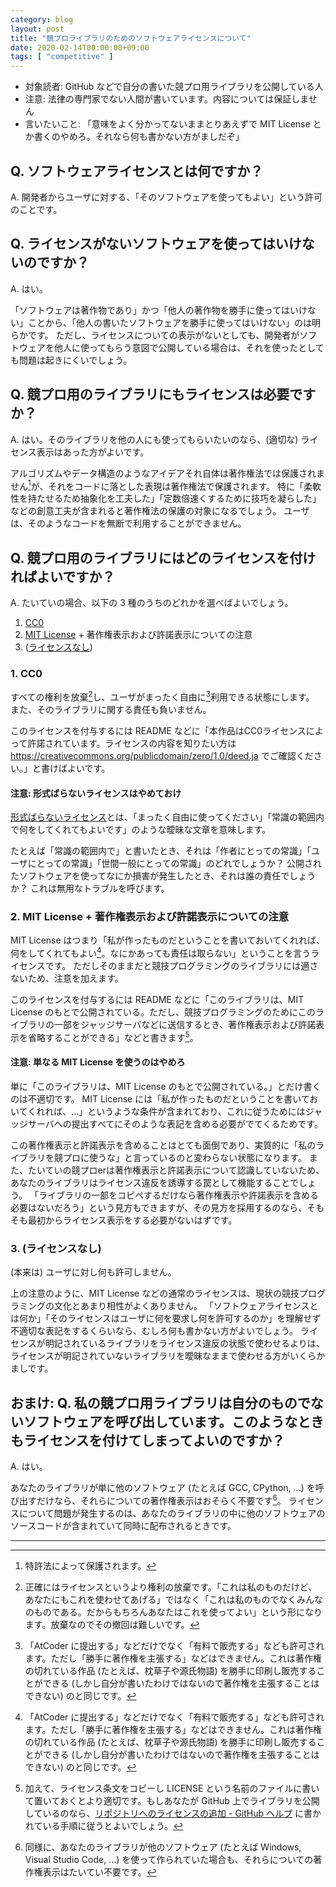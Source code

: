 ```yaml
---
category: blog
layout: post
title: "競プロライブラリのためのソフトウェアライセンスについて"
date: 2020-02-14T00:00:00+09:00
tags: [ "competitive" ]
---
```


-   対象読者: GitHub などで自分の書いた競プロ用ライブラリを公開している人
-   注意: 法律の専門家でない人間が書いています。内容については保証しません
-   言いたいこと: 「意味をよく分かってないままとりあえずで MIT License とか書くのやめろ。それなら何も書かない方がましだぞ」

## Q. ソフトウェアライセンスとは何ですか？

A. 開発者からユーザに対する、「そのソフトウェアを使ってもよい」という許可のことです。


## Q. ライセンスがないソフトウェアを使ってはいけないのですか？

A. はい。

「ソフトウェアは著作物であり」かつ「他人の著作物を勝手に使ってはいけない」ことから、「他人の書いたソフトウェアを勝手に使ってはいけない」のは明らかです。
ただし、ライセンスについての表示がないとしても、開発者がソフトウェアを他人に使ってもらう意図で公開している場合は、それを使ったとしても問題は起きにくいでしょう。


## Q. 競プロ用のライブラリにもライセンスは必要ですか？

A. はい。そのライブラリを他の人にも使ってもらいたいのなら、(適切な) ライセンス表示はあった方がよいです。

アルゴリズムやデータ構造のようなアイデアそれ自体は著作権法では保護されません[^idea]が、それをコードに落とした表現は著作権法で保護されます。
特に「柔軟性を持たせるため抽象化を工夫した」「定数倍速くするために技巧を凝らした」などの創意工夫が含まれると著作権法の保護の対象になるでしょう。
ユーザは、そのようなコードを無断で利用することができません。


## Q. 競プロ用のライブラリにはどのライセンスを付ければよいですか？

A. たいていの場合、以下の 3 種のうちのどれかを選べばよいでしょう。

1. [CC0](https://creativecommons.jp/sciencecommons/aboutcc0/)
2. [MIT License](https://opensource.org/licenses/MIT) + 著作権表示および許諾表示についての注意
3. ([ライセンスなし](https://www.gnu.org/licenses/license-list.ja.html#NoLicense))

### 1. CC0

すべての権利を放棄[^cc0]し、ユーザがまったく自由に[^free]利用できる状態にします。
また、そのライブラリに関する責任も負いません。

このライセンスを付与するには README などに「本作品はCC0ライセンスによって許諾されています。ライセンスの内容を知りたい方は <https://creativecommons.org/publicdomain/zero/1.0/deed.ja> でご確認ください。」と書けばよいです。

#### 注意: 形式ばらないライセンスはやめておけ

[形式ばらないライセンス](https://www.gnu.org/licenses/license-list.ja.html#informal)とは、「まったく自由に使ってください」「常識の範囲内で何をしてくれてもよいです」のような曖昧な文章を意味します。

たとえば「常識の範囲内で」と書いたとき、それは「作者にとっての常識」「ユーザにとっての常識」「世間一般にとっての常識」のどれでしょうか？
公開されたソフトウェアを使ってなにか損害が発生したとき、それは誰の責任でしょうか？
これは無用なトラブルを呼びます。

### 2. MIT License + 著作権表示および許諾表示についての注意

MIT License はつまり「私が作ったものだということを書いておいてくれれば、何をしてくれてもよい[^free]。なにかあっても責任は取らない」ということを言うライセンスです。
ただしそのままだと競技プログラミングのライブラリには適さないため、注意を加えます。

このライセンスを付与するには README などに「このライブラリは、MIT License のもとで公開されている。ただし、競技プログラミングのためにこのライブラリの一部をジャッジサーバなどに送信するとき、著作権表示および許諾表示を省略することができる」などと書きます[^file]。

#### 注意: 単なる MIT License を使うのはやめろ

単に「このライブラリは、MIT License のもとで公開されている。」とだけ書くのは不適切です。
MIT License には「私が作ったものだということを書いておいてくれれば、…」というような条件が含まれており、これに従うためにはジャッジサーバへの提出すべてにそのような表記を含める必要がでてくるためです。

この著作権表示と許諾表示を含めることはとても面倒であり、実質的に「私のライブラリを競プロに使うな」と言っているのと変わらない状態になります。
また、たいていの競プロerは著作権表示と許諾表示について認識していないため、あなたのライブラリはライセンス違反を誘導する罠として機能することでしょう。
「ライブラリの一部をコピペするだけなら著作権表示や許諾表示を含める必要はないだろう」という見方もできますが、その見方を採用するのなら、そもそも最初からライセンス表示をする必要がないはずです。

### 3. (ライセンスなし)

(本来は) ユーザに対し何も許可しません。

上の注意のように、MIT License などの通常のライセンスは、現状の競技プログラミングの文化とあまり相性がよくありません。
「ソフトウェアライセンスとは何か」「そのライセンスはユーザに何を要求し何を許可するのか」を理解せず不適切な表記をするくらいなら、むしろ何も書かない方がよいでしょう。
ライセンスが明記されているライブラリをライセンス違反の状態で使わせるよりは、ライセンスが明記されていないライブラリを曖昧なままで使わせる方がいくらかましです。


## おまけ: Q. 私の競プロ用ライブラリは自分のものでないソフトウェアを呼び出しています。このようなときもライセンスを付けてしまってよいのですか？

A. はい。

あなたのライブラリが単に他のソフトウェア (たとえば GCC, CPython, …) を呼び出すだけなら、それらについての著作権表示はおそらく不要です[^windows]。
ライセンスについて問題が発生するのは、あなたのライブラリの中に他のソフトウェアのソースコードが含まれていて同時に配布されるときです。


---

[^idea]: 特許法によって保護されます。
[^free]: 「AtCoder に提出する」などだけでなく「有料で販売する」なども許可されます。ただし「勝手に著作権を主張する」などはできません。これは著作権の切れている作品 (たとえば、枕草子や源氏物語) を勝手に印刷し販売することができる (しかし自分が書いたわけではないので著作権を主張することはできない) のと同じです。
[^cc0]: 正確にはライセンスというより権利の放棄です。「これは私のものだけど、あなたにもこれを使わせてあげる」ではなく「これは私のものでなくみんなのものである。だからもちろんあなたはこれを使ってよい」という形になります。放棄なのでその撤回は難しいです。
[^file]: 加えて、ライセンス条文をコピーし LICENSE という名前のファイルに書いて置いておくとより適切です。もしあなたが GitHub 上でライブラリを公開しているのなら、[リポジトリへのライセンスの追加 - GitHub ヘルプ](https://help.github.com/ja/github/building-a-strong-community/adding-a-license-to-a-repository) に書かれている手順に従うとよいでしょう。
[^windows]: 同様に、あなたのライブラリが他のソフトウェア (たとえば Windows, Visual Studio Code, …) を使って作られていた場合も、それらについての著作権表示はたいてい不要です。
